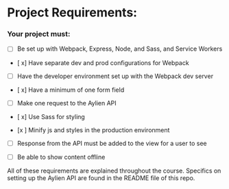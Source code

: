 # Project Requirements:

### Your project must:

- [ ] Be set up with Webpack, Express, Node, and Sass, and Service Workers

- [ x] Have separate dev and prod configurations for Webpack

- [ ] Have the developer environment set up with the Webpack dev server

- [ x] Have a minimum of one form field

- [ ] Make one request to the Aylien API

- [ x] Use Sass for styling

- [x ] Minify js and styles in the production environment

- [ ] Response from the API must be added to the view for a user to see 

- [ ] Be able to show content offline

All of these requirements are explained throughout the course. Specifics on setting up the Aylien API are found in the README file of this repo.
